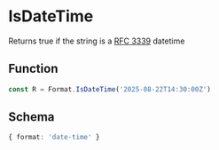 # IsDateTime

Returns true if the string is a [RFC 3339](https://datatracker.ietf.org/doc/html/rfc3339) datetime

## Function

```typescript
const R = Format.IsDateTime('2025-08-22T14:30:00Z')
```

## Schema

```typescript
{ format: 'date-time' }
```
